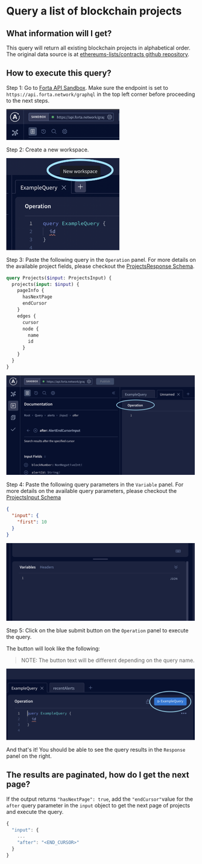 # Query a list of blockchain projects

## What information will I get?

This query will return all existing blockchain projects in alphabetical order. The original data source is at [ethereums-lists/contracts github repository](https://github.com/ethereum-lists/contracts#projects-entries).

## How to execute this query?

Step 1: Go to [Forta API Sandbox](https://studio.apollographql.com/sandbox?endpoint=https%3A%2F%2Fapi.forta.network%2Fgraphql). Make sure the endpoint is set to `https://api.forta.network/graphql` in the top left corner before proceeding to the next steps.
<p align="left">
  <img src="screenshots/sandbox_endpoint.png" alt="Sandbox Endpoint Screenshot" width="300"/>
</p>

Step 2: Create a new workspace.
<p align="left">
  <img src="screenshots/new_workspace.png" alt="New Workspace Screenshot" width="300"/>
</p>

Step 3: Paste the following query in the `Operation` panel. For more details on the available project fields, please checkout the [ProjectsResponse Schema](https://studio.apollographql.com/sandbox/schema/reference/objects/ProjectsResponse).

```graphql
query Projects($input: ProjectsInput) {
  projects(input: $input) {
    pageInfo {
      hasNextPage
      endCursor
    }
    edges {
      cursor
      node {
        name
        id
      }
    }
  }
}
```

<p align="left">
  <img src="screenshots/operation_panel.png" alt="Operation Panel Screenshot" width="500"/>
</p>

Step 4: Paste the following query parameters in the `Variable` panel. For more details on the available query parameters, please checkout the [ProjectsInput Schema](https://studio.apollographql.com/sandbox/schema/reference/inputs/AlertsInput)
```json
{
  "input": {
    "first": 10
  }
}
```

<p align="left">
  <img src="screenshots/variable_panel.png" alt="Variable Panel Screenshot" width="500"/>
</p>

Step 5: Click on the blue submit button on the `Operation` panel to execute the query.

The button will look like the following:

> NOTE: The button text will be different depending on the query name.

<p align="left">
  <img src="screenshots/query_submit_button.png" alt="Query Submit Button Screenshot" width="500"/>
</p>

And that's it! You should be able to see the query results in the `Response` panel on the right.

## The results are paginated, how do I get the next page?

If the output returns `"hasNextPage": true`, add the `"endCursor"`value for the `after` query parameter in the `input` object to get the next page of projects and execute the query.

```javascript
{
  "input": {
    ...
    "after": "<END_CURSOR>"
  }
}
```
